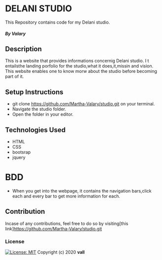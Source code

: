 # DELANI STUDIO
This Repository contains code for my Delani studio.
##### By Valary
## Description
This is a website that provides informations concernig Delani studio. I t entailsthe landing porfolio for the studio,what it does,it,missin and vision. This website enables one to know morw about the studio before becoming part of it.
## Setup Instructions
* git clone https://github.com/Martha-Valary/studio.git on your terminal.
* Navigate the studio folder.
* Open the folder in your editor.
## Technologies Used
* HTML
* CSS
* bootsrap
* jquery
# BDD
- When you get into the webpage, it contains the navigation bars,click each and every bar to get more information for each.
## Contribution
Incase of any contributions, feel free to do so by visiting[this link]https://github.com/Martha-Valary/studio.git
### License
[![License: MIT](https://img.shields.io/badge/License-MIT-yellow.svg)](https://opensource.org/licenses/MIT)
Copyright (c) 2020 **vall**